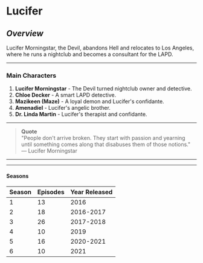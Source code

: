 # **Lucifer**  

## *Overview*  

Lucifer Morningstar, the Devil, abandons Hell and relocates to Los Angeles, where he runs a nightclub and becomes a consultant for the LAPD.

---

### **Main Characters**
1. **Lucifer Morningstar** - The Devil turned nightclub owner and detective.
2. **Chloe Decker** - A smart LAPD detective.
3. **Mazikeen (Maze)** - A loyal demon and Lucifer's confidante.
4. **Amenadiel** - Lucifer's angelic brother.
5. **Dr. Linda Martin** - Lucifer's therapist and confidante.

---

> **Quote**  
> "People don't arrive broken. They start with passion and yearning until something comes along that disabuses them of those notions."  
> — Lucifer Morningstar

---

---

#### **Seasons**  
| Season | Episodes | Year Released |
|--------|----------|---------------|
| 1      | 13       | 2016          |
| 2      | 18       | 2016-2017     |
| 3      | 26       | 2017-2018     |
| 4      | 10       | 2019          |
| 5      | 16       | 2020-2021     |
| 6      | 10       | 2021          |



